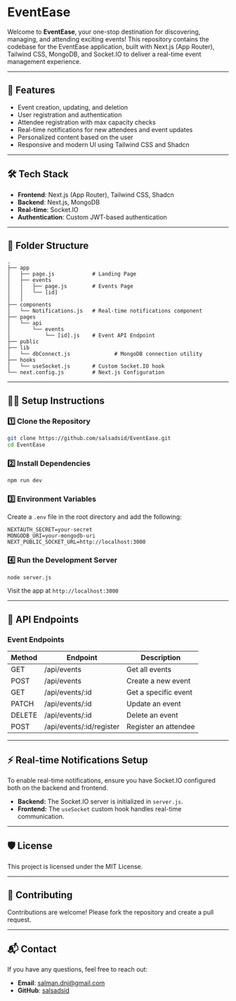 # EventEase

Welcome to **EventEase**, your one-stop destination for discovering, managing, and attending exciting events! This repository contains the codebase for the EventEase application, built with Next.js (App Router), Tailwind CSS, MongoDB, and Socket.IO to deliver a real-time event management experience.

---

## 🚀 **Features**

- Event creation, updating, and deletion
- User registration and authentication
- Attendee registration with max capacity checks
- Real-time notifications for new attendees and event updates
- Personalized content based on the user
- Responsive and modern UI using Tailwind CSS and Shadcn

---

## 🛠️ **Tech Stack**

- **Frontend**: Next.js (App Router), Tailwind CSS, Shadcn
- **Backend**: Next.js, MongoDB
- **Real-time**: Socket.IO
- **Authentication**: Custom JWT-based authentication

---

## 📁 **Folder Structure**

```
.
├── app
│   ├── page.js            # Landing Page
│   ├── events
│   │   ├── page.js        # Events Page
│   │   └── [id]
│   │
├── components
│   └── Notifications.js   # Real-time notifications component
├── pages
│   └── api
│       └── events
│           └── [id].js    # Event API Endpoint
├── public
├── lib
│   └── dbConnect.js              # MongoDB connection utility
├── hooks
│   └── useSocket.js       # Custom Socket.IO hook
└── next.config.js         # Next.js Configuration
```

---

## 🧑‍💻 **Setup Instructions**

### 1️⃣ **Clone the Repository**

```bash
git clone https://github.com/salsadsid/EventEase.git
cd EventEase
```

### 2️⃣ **Install Dependencies**

```bash
npm run dev
```

### 3️⃣ **Environment Variables**

Create a `.env` file in the root directory and add the following:

```env
NEXTAUTH_SECRET=your-secret
MONGODB_URI=your-mongodb-uri
NEXT_PUBLIC_SOCKET_URL=http://localhost:3000
```

### 4️⃣ **Run the Development Server**

```bash
node server.js
```

Visit the app at `http://localhost:3000`

---

## 🔧 **API Endpoints**

### **Event Endpoints**

| Method | Endpoint                 | Description          |
| ------ | ------------------------ | -------------------- |
| GET    | /api/events              | Get all events       |
| POST   | /api/events              | Create a new event   |
| GET    | /api/events/:id          | Get a specific event |
| PATCH  | /api/events/:id          | Update an event      |
| DELETE | /api/events/:id          | Delete an event      |
| POST   | /api/events/:id/register | Register an attendee |

---

## ⚡ **Real-time Notifications Setup**

To enable real-time notifications, ensure you have Socket.IO configured both on the backend and frontend.

- **Backend:** The Socket.IO server is initialized in `server.js`.
- **Frontend:** The `useSocket` custom hook handles real-time communication.

---

## 🛡️ **License**

This project is licensed under the MIT License.

---

## 🤝 **Contributing**

Contributions are welcome! Please fork the repository and create a pull request.

---

## 📬 **Contact**

If you have any questions, feel free to reach out:

- **Email**: salman.dnj@gmail.com
- **GitHub**: [salsadsid](https://github.com/salsadsid)
